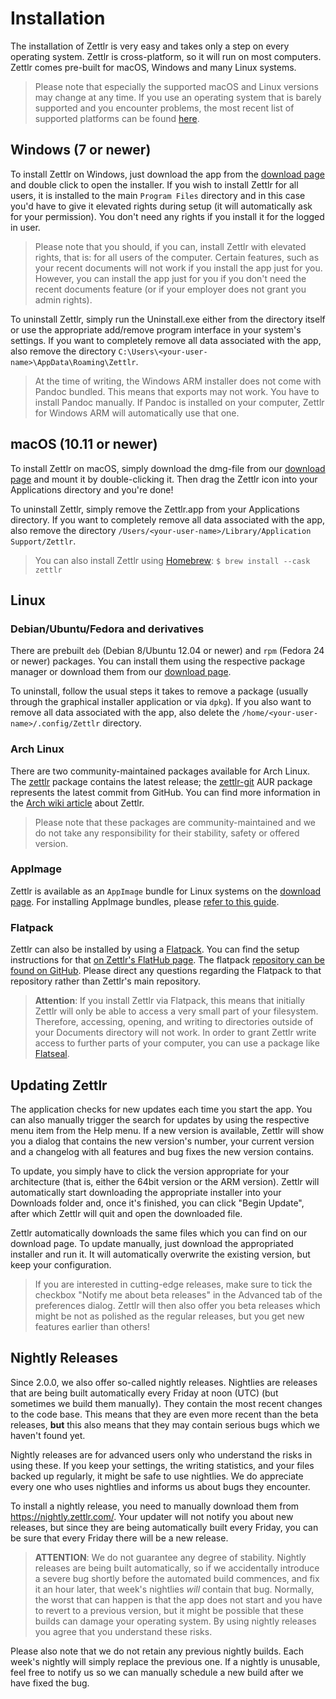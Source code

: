 # Installation

The installation of Zettlr is very easy and takes only a step on every operating system. Zettlr is cross-platform, so it will run on most computers. Zettlr comes pre-built for macOS, Windows and many Linux systems.

> Please note that especially the supported macOS and Linux versions may change at any time. If you use an operating system that is barely supported and you encounter problems, the most recent list of supported platforms can be found [here](https://www.electronjs.org/docs/tutorial/support#supported-platforms).

## Windows (7 or newer)

To install Zettlr on Windows, just download the app from the [download page](https://www.zettlr.com/download) and double click to open the installer. If you wish to install Zettlr for all users, it is installed to the main `Program Files` directory and in this case you'd have to give it elevated rights during setup (it will automatically ask for your permission). You don't need any rights if you install it for the logged in user.

> Please note that you should, if you can, install Zettlr with elevated rights, that is: for all users of the computer. Certain features, such as your recent documents will not work if you install the app just for you. However, you can install the app just for you if you don't need the recent documents feature (or if your employer does not grant you admin rights).

To uninstall Zettlr, simply run the Uninstall.exe either from the directory itself or use the appropriate add/remove program interface in your system's settings. If you want to completely remove all data associated with the app, also remove the directory `C:\Users\<your-user-name>\AppData\Roaming\Zettlr`.

> At the time of writing, the Windows ARM installer does not come with Pandoc bundled. This means that exports may not work. You have to install Pandoc manually. If Pandoc is installed on your computer, Zettlr for Windows ARM will automatically use that one.

## macOS (10.11 or newer)

To install Zettlr on macOS, simply download the dmg-file from our [download page](https://www.zettlr.com/download) and mount it by double-clicking it. Then drag the Zettlr icon into your Applications directory and you're done!

To uninstall Zettlr, simply remove the Zettlr.app from your Applications directory. If you want to completely remove all data associated with the app, also remove the directory `/Users/<your-user-name>/Library/Application Support/Zettlr`.

> You can also install Zettlr using [Homebrew](https://formulae.brew.sh/cask/zettlr): `$ brew install --cask zettlr`

## Linux

### Debian/Ubuntu/Fedora and derivatives

There are prebuilt `deb` (Debian 8/Ubuntu 12.04 or newer) and `rpm` (Fedora 24 or newer) packages. You can install them using the respective package manager or download them from our [download page](https://www.zettlr.com/download).

To uninstall, follow the usual steps it takes to remove a package (usually through the graphical installer application or via `dpkg`). If you also want to remove all data associated with the app, also delete the `/home/<your-user-name>/.config/Zettlr` directory.

### Arch Linux

There are two community-maintained packages available for Arch Linux. The [zettlr](https://archlinux.org/packages/?name=zettlr) package contains the latest release; the [zettlr-git](https://aur.archlinux.org/packages/zettlr-git/) AUR package represents the latest commit from GitHub. You can find more information in the [Arch wiki article](https://wiki.archlinux.org/title/Zettlr) about Zettlr.

> Please note that these packages are community-maintained and we do not take any responsibility for their stability, safety or offered version.

### AppImage

Zettlr is available as an `AppImage` bundle for Linux systems on the [download page](https://www.zettlr.com/download). For installing AppImage bundles, please [refer to this guide](https://appimage.org/).

### Flatpack

Zettlr can also be installed by using a [Flatpack](https://flathub.org/home). You can find the setup instructions for that [on Zettlr's FlatHub page](https://flathub.org/apps/details/com.zettlr.Zettlr). The flatpack [repository can be found on GitHub](https://github.com/flathub/com.zettlr.Zettlr). Please direct any questions regarding the Flatpack to that repository rather than Zettlr's main repository.

> **Attention**: If you install Zettlr via Flatpack, this means that initially Zettlr will only be able to access a very small part of your filesystem. Therefore, accessing, opening, and writing to directories outside of your Documents directory will not work. In order to grant Zettlr write access to further parts of your computer, you can use a package like [Flatseal](https://flathub.org/apps/details/com.github.tchx84.Flatseal).

## Updating Zettlr

The application checks for new updates each time you start the app. You can also manually trigger the search for updates by using the respective menu item from the Help menu. If a new version is available, Zettlr will show you a dialog that contains the new version's number, your current version and a changelog with all features and bug fixes the new version contains.

To update, you simply have to click the version appropriate for your architecture (that is, either the 64bit version or the ARM version). Zettlr will automatically start downloading the appropriate installer into your Downloads folder and, once it's finished, you can click "Begin Update", after which Zettlr will quit and open the downloaded file.

Zettlr automatically downloads the same files which you can find on our download page. To update manually, just download the appropriated installer and run it. It will automatically overwrite the existing version, but keep your configuration.

> If you are interested in cutting-edge releases, make sure to tick the checkbox "Notify me about beta releases" in the Advanced tab of the preferences dialog. Zettlr will then also offer you beta releases which might be not as polished as the regular releases, but you get new features earlier than others!

## Nightly Releases

Since 2.0.0, we also offer so-called nightly releases. Nightlies are releases that are being built automatically every Friday at noon (UTC) (but sometimes we build them manually). They contain the most recent changes to the code base. This means that they are even more recent than the beta releases, **but** this also means that they may contain serious bugs which we haven't found yet.

Nightly releases are for advanced users only who understand the risks in using these. If you keep your settings, the writing statistics, and your files backed up regularly, it might be safe to use nightlies. We do appreciate every one who uses nightlies and informs us about bugs they encounter.

To install a nightly release, you need to manually download them from <https://nightly.zettlr.com/>. Your updater will not notify you about new releases, but since they are being automatically built every Friday, you can be sure that every Friday there will be a new release.

> **ATTENTION**: We do not guarantee any degree of stability. Nightly releases are being built automatically, so if we accidentally introduce a severe bug shortly before the automated build commences, and fix it an hour later, that week's nightlies _will_ contain that bug. Normally, the worst that can happen is that the app does not start and you have to revert to a previous version, but it might be possible that these builds can damage your operating system. By using nightly releases you agree that you understand these risks.

Please also note that we do not retain any previous nightly builds. Each week's nightly will simply replace the previous one. If a nightly is unusable, feel free to notify us so we can manually schedule a new build after we have fixed the bug.
